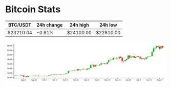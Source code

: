 # Bitcoin Stats

BTC/USDT|24h change|24h high|24h low|
|---|---|---|---|
|$23210.04|-0.81%|$24100.00|$22810.00|

<img src="./chart.svg">
